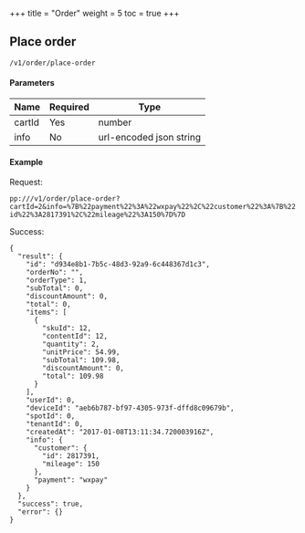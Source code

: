 +++
title = "Order"
weight = 5
toc = true
+++


## Place order

`/v1/order/place-order`

#### Parameters


|Name|Required|Type|
|---|---|---|
|cartId|Yes|number|
|info|No|url-encoded json string|

#### Example

Request: 

`pp:///v1/order/place-order?cartId=2&info=%7B%22payment%22%3A%22wxpay%22%2C%22customer%22%3A%7B%22id%22%3A2817391%2C%22mileage%22%3A150%7D%7D`

Success:
```
{
  "result": {
    "id": "d934e8b1-7b5c-48d3-92a9-6c448367d1c3",
    "orderNo": "",
    "orderType": 1,
    "subTotal": 0,
    "discountAmount": 0,
    "total": 0,
    "items": [
      {
        "skuId": 12,
        "contentId": 12,
        "quantity": 2,
        "unitPrice": 54.99,
        "subTotal": 109.98,
        "discountAmount": 0,
        "total": 109.98
      }
    ],
    "userId": 0,
    "deviceId": "aeb6b787-bf97-4305-973f-dffd8c09679b",
    "spotId": 0,
    "tenantId": 0,
    "createdAt": "2017-01-08T13:11:34.720003916Z",
    "info": {
      "customer": {
        "id": 2817391,
        "mileage": 150
      },
      "payment": "wxpay"
    }
  },
  "success": true,
  "error": {}
}
```
